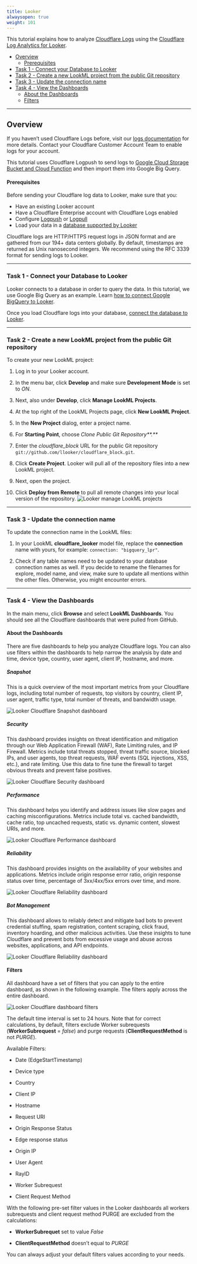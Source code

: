 ```yaml
---
title: Looker
alwaysopen: true
weight: 101
---
```



This tutorial explains how to analyze [Cloudflare Logs](https://www.cloudflare.com/products/cloudflare-logs/) using the [Cloudflare Log Analytics for Looker](https://looker.com/platform/blocks/source/cloudflare-log-analytics).

- [Overview](#overview)
  - [Prerequisites](#prerequisites)
- [Task 1 - Connect your Database to Looker](#task1)
- [Task 2 - Create a new LookML project from the public Git repository](#task2)
- [Task 3 - Update the connection name](#task3)
- [Task 4 - View the Dashboards](#task4)
  - [About the Dashboards](#about-the-dashboards)
  - [Filters](#filters)

---

<a id="overview" style="color: inherit">

## Overview
</a>

If you haven’t used Cloudflare Logs before, visit our [logs documentation](/logs/about/) for more details. Contact your Cloudflare Customer Account Team to enable logs for your account.

This tutorial uses Cloudflare Logpush to send logs to [Google Cloud Storage Bucket and Cloud Function](/logs/analytics-integrations/google-cloud/) and then import them into Google Big Query.

<a id="prerequisites" style="color: inherit">

#### Prerequisites
</a>

Before sending your Cloudflare log data to Looker, make sure that you:

- Have an existing Looker account
- Have a Cloudflare Enterprise account with Cloudflare Logs enabled
- Configure [Logpush](/logs/logpush/) or [Logpull](/logs/logpull-api/)
- Load your data in a [database supported by Looker](https://looker.com/solutions/other-databases)

<Aside type="note">

Cloudflare logs are HTTP/HTTPS request logs in JSON format and are gathered from our 194+ data centers globally. By default, timestamps are returned as Unix nanosecond integers. We recommend using the RFC 3339 format for sending logs to Looker.
</Aside>

---

<a id="task1" style="color: inherit">

### Task 1 - Connect your Database to Looker
</a>

Looker connects to a database in order to query the data. In this tutorial, we use Google Big Query as an example. Learn [how to connect Google BigQuery to Looker](https://docs.looker.com/setup-and-management/database-config/google-bigquery#create_a_temporary_dataset_for_persistent_derived_tables).

Once you load Cloudflare logs into your database, [connect the database to Looker](https://docs.looker.com/setup-and-management/connecting-to-db).

---

<a id="task2" style="color: inherit">

### Task 2 - Create a new LookML project from the public Git repository
</a>

To create your new LookML project:

1. Log in to your Looker account.

2. In the menu bar, click **Develop** and make sure **Development Mode** is set to _ON_.

3. Next, also under **Develop**, click **Manage LookML Projects**.

4. At the top right of the LookML Projects page, click **New LookML Project**.

5. In the **New Project** dialog, enter a project name.

6. For **Starting Point**, choose _Clone Public Git Repository**.**_

7. Enter the _cloudflare_block_ URL for the public Git repository `git://github.com/llooker/cloudflare_block.git`.

8. Click **Create Project**. Looker will pull all of the repository files into a new LookML project.

9. Next, open the project.

10. Click **Deploy from Remote** to pull all remote changes into your local version of the repository.
    ![Looker manage LookML projects](../../static/images/looker/screenshots/develop-look-ml-project.png)

---

<a id="task3" style="color: inherit">

### Task 3 - Update the connection name
</a>

To update the connection name in the LookML files:

1. In your LookML **cloudflare_looker** model file, replace the **connection** name with yours, for example:
   `connection: "bigquery_lpr"`.

2. Check if any table names need to be updated to your database connection names as well. If you decide to rename the filenames for explore, model name, and view, make sure to update all mentions within the other files. Otherwise, you might encounter errors.

---

<a id="task4" style="color: inherit">

### Task 4 - View the Dashboards
</a>

In the main menu, click **Browse** and select **LookML Dashboards**. You should see all the Cloudflare dashboards that were pulled from GitHub.

<a id="about-the-dashboards" style="color: inherit">

#### About the Dashboards
</a>

There are five dashboards to help you analyze Cloudflare logs. You can also use filters within the dashboards to help narrow the analysis by date and time, device type, country, user agent, client IP, hostname, and more.

##### Snapshot

This is a quick overview of the most important metrics from your Cloudflare logs, including total number of requests, top visitors by country, client IP, user agent, traffic type, total number of threats, and bandwidth usage.

![Looker Cloudflare Snapshot dashboard](../../static/images/looker/dashboards/snapshot-cloudflare-dashboard-looker.png)

##### Security

This dashboard provides insights on threat identification and mitigation through our Web Application Firewall (WAF), Rate Limiting rules, and IP Firewall. Metrics include total threats stopped, threat traffic source, blocked IPs, and user agents, top threat requests, WAF events (SQL injections, XSS, etc.), and rate limiting. Use this data to fine tune the firewall to target obvious threats and prevent false positives.

![Looker Cloudflare Security dashboard](../../static/images/looker/dashboards/security-cloudflare-dashboard-looker.png)

##### Performance

This dashboard helps you identify and address issues like slow pages and caching misconfigurations. Metrics include total vs. cached bandwidth, cache ratio, top uncached requests, static vs. dynamic content, slowest URIs, and more.

![Looker Cloudflare Performance dashboard](../../static/images/looker/dashboards/performance-cloudflare-dashboard-looker.png)

##### Reliability

This dashboard provides insights on the availability of your websites and applications. Metrics include origin response error ratio, origin response status over time, percentage of 3xx/4xx/5xx errors over time, and more.

![Looker Cloudflare Reliability dashboard](../../static/images/looker/dashboards/reliability-cloudflare-dashboard-looker.png)

##### Bot Management

This dashboard allows to reliably detect and mitigate bad bots to prevent credential stuffing, spam registration, content scraping, click fraud, inventory hoarding, and other malicious activities. Use these insights to tune Cloudflare and prevent bots from excessive usage and abuse across websites, applications, and API endpoints.

![Looker Cloudflare Reliability dashboard](../../static/images/looker/dashboards/bot-management-cloudflare-dashboard-looker.png)

<a id="filters" style="color: inherit">

#### Filters
</a>

All dashboard have a set of filters that you can apply to the entire dashboard, as shown in the following example. The filters apply across the entire dashboard.

![Looker Cloudflare dashboard filters](../../static/images/looker/screenshots/cloudflare-looker-dashboard-filters.png)

The default time interval is set to 24 hours. Note that for correct calculations, by default, filters exclude Worker subrequests (**WorkerSubrequest** = _false_) and purge requests (**ClientRequestMethod** is not _PURGE_).

Available Filters:

- Date (EdgeStartTimestamp)

- Device type

- Country

- Client IP

- Hostname

- Request URI

- Origin Response Status

- Edge response status

- Origin IP

- User Agent

- RayID

- Worker Subrequest

- Client Request Method

With the following pre-set filter values in the Looker dashboards all workers subrequests and client request method PURGE are excluded from the calculations:

- **WorkerSubrequet** set to value _False_

- **ClientRequestMethod** doesn’t equal to _PURGE_

You can always adjust your default filters values according to your needs.
